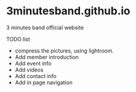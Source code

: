 # 3minutesband.github.io
3 minutes band official website


TODO list

- compress the pictures, using lightroom.
- Add member introduction
- Add event info
- Add videos
- Add contact info
- Add in page navigation
